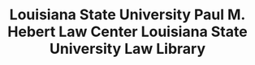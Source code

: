 ---
layout: repo
title: "Louisiana State University Paul M. Hebert Law Center Louisiana State University Law Library"
id: 24815
permalink: repos/24815/
---